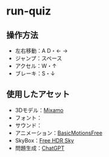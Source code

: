 # run-quiz

## 操作方法
* 左右移動：A D・← →
* ジャンプ：スペース
* アクセル：W・↑
* ブレーキ：S・↓

## 使用したアセット
* 3Dモデル：[Mixamo](https://www.mixamo.com/)  
* フォント：  
* サウンド：  
* アニメーション：[BasicMotionsFree](https://assetstore.unity.com/account/assets)
* SkyBox：[Free HDR Sky](https://assetstore.unity.com/packages/2d/textures-materials/sky/free-hdr-sky-61217)
* 問題生成：[ChatGPT](https://openai.com/blog/chatgpt)
